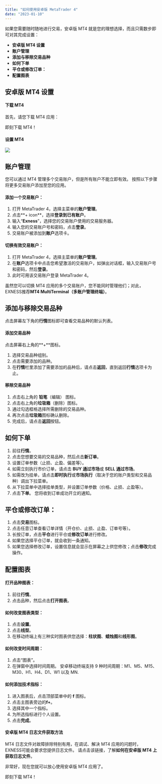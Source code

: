 ```yaml
---
title: "如何使用安卓版 MetaTrader 4"
date: "2023-01-10"
---
```


如果您需要随时随地进行交易，安卓版 MT4 就是您的理想选择，而且只需数步即可对其完成设置：

- **安卓版 MT4 设置**
- **账户管理**
- **添加与移除交易品种**
- **如何下单**
- **平仓或修改订单：**
- **配置图表**

## 安卓版 MT4 设置

#### 下载 MT4

首先，请您下载 MT4 应用：

即刻下载 MT4！

#### 设置 MT4

![](https://haokan.baidu.com/v?vid=5063552562185079800)

## 账户管理

您可以通过 MT4 管理多个交易账户，但是所有账户不能立即有效。 按照以下步骤将更多交易账户添加至您的应用。

#### 添加一个交易账户：

1. 打开 MetaTrader 4，选择主菜单的**账户管理**。
2. 点击**+ icon**，选择**登录到已有账户**。
3. 输入“**Exness**”，选择您的交易账户使用的交易服务器。
4. 输入您的交易账户号和密码，点击**登录**。
5. 交易账户被添加到**账户**选项卡。

#### 切换有效交易账户：

1. 打开 MetaTrader 4，选择主菜单的**账户管理**。
2. 在**账户**选项卡中点击您希望激活的交易账户，如弹出对话框，输入交易账户号和密码，然后**登录**。
3. 此时可用该交易账户登录 MetaTrader 4。

虽然您可以切换 MT4 应用的多个交易账户，您不能同时管理他们；对此，EXNESS推荐**MT4 MultiTerminal（多账户管理终端）**。

## 添加与移除交易品种

点击屏幕左下角的**行情**图标即可查看交易品种的默认列表。

#### 添加交易品种

点击屏幕右上角的**+**图标。

1. 选择交易品种组别。
2. 点击需要添加的品种。
3. 在**行情**栏里添加了需要添加的品种后，请点击**返回**，直到返回**行情**选项卡为止。

#### 移除交易品种

1. 点击右上角的 **铅笔**（编辑） 图标。
2. 点击右上角的**垃圾箱**（删除）图标。
3. 通过勾选框格选择所需删除的交易品种。
4. 再次点击**垃圾箱**图标确认删除。
5. 完成后，请点击**返回**按钮。

## 如何下单

1. 前往**行情**。
2. 点击您想要交易的交易品种，然后点击**新订单**。
3. 设置订单参数（止损、止盈、偏差等）。
4. 如需立刻执行市价订单，请点击 **BUY 通过市场**或 **SELL 通过市场**。
5. 如需改为挂单，请点击**即时执行**或**市场执行**（取决于您的账户类型和交易品种）调出下拉菜单。
6. 从下拉菜单中选择挂单类型，并设置订单参数（价格、止损、止盈等）。
7. 点击**下单**。 您将收到订单成功开立的通知。

## 平仓或修改订单：

1. 点击**交易**图标。
2. 点击任意订单查看订单详情（开仓价、止损、止盈、订单号等）。
3. 长按订单，点击**平仓**进行平仓或**修改订单**进行修改。
4. 如果您选择平仓订单，就会收到一条通知。
5. 如果您选择修改订单，设置信息就会显示在屏幕之上供您修改；点击**修改**完成操作。

## 配置图表

#### 打开品种图表：

1. 前往**行情**。
2. 点击品种，然后点击**打开图表**。

#### 如何改变图表类型：

1. 点击**设置**。
2. 点击**线型**。
3. 在移动终端上有三种实时图表供您选择：**柱状图**、**蜡烛图**和**线形图**。

#### 如何改变时间周期：

1. 点击“图表”。
2. 在弹窗中选择时间周期。 安卓移动终端支持 9 种时间周期：M1、M5、M15、M30、H1、H4、D1、W1 以及 MN.

#### 如何添加技术指标：

1. 进入图表后，点击顶部菜单中的 **f** 图标。
2. 点击主图表旁边的**f+**。
3. 选择其中一个指标。
4. 为所选指标进行个人设置。
5. 点击**完成**。

#### 安卓版 MT4 日志文件获取方法

MT4 日志文件对故障排除特别有用，在调试、解决 MT4 应用的问题时，EXNESS可能会要求您提供日志文件。 请点击该链接，了解**如何在安卓版 MT4 上获取日志文件**。

非常好，现在您就可以放心使用安卓版 MT4 应用了。

即刻下载 MT4！
